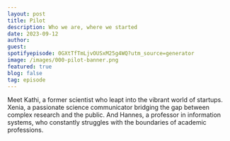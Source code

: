 ```yaml
---
layout: post
title: Pilot
description: Who we are, where we started
date: 2023-09-12 
author: 
guest: 
spotifyepisode: 0GXtTfTmLjvOUSxM25g4WQ?utm_source=generator
image: /images/000-pilot-banner.png
featured: true
blog: false
tag: episode
---
```


Meet Kathi, a former scientist who leapt into the vibrant world of startups.
Xenia, a passionate science communicator bridging the gap between complex research and the public. And Hannes, a professor in information systems, who constantly struggles with the boundaries of academic professions.

